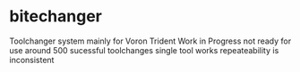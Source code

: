 # bitechanger
Toolchanger system mainly for Voron Trident
Work in Progress not ready for use
around 500 sucessful toolchanges
single tool works
repeateability is inconsistent
